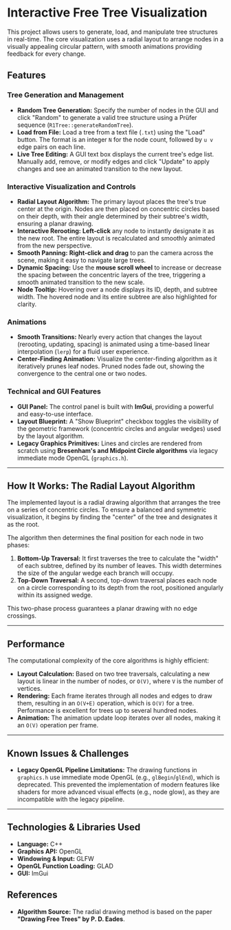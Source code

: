 # Interactive Free Tree Visualization

This project allows users to generate, load, and manipulate tree structures in real-time. The core visualization uses a radial layout to arrange nodes in a visually appealing circular pattern, with smooth animations providing feedback for every change.

## Features

### Tree Generation and Management

- **Random Tree Generation:** Specify the number of nodes in the GUI and click "Random" to generate a valid tree structure using a Prüfer sequence (`R1Tree::generateRandomTree`).
- **Load from File:** Load a tree from a text file (`.txt`) using the "Load" button. The format is an integer `N` for the node count, followed by `u v` edge pairs on each line.
- **Live Tree Editing:** A GUI text box displays the current tree's edge list. Manually add, remove, or modify edges and click "Update" to apply changes and see an animated transition to the new layout.

### Interactive Visualization and Controls

- **Radial Layout Algorithm:** The primary layout places the tree's true center at the origin. Nodes are then placed on concentric circles based on their depth, with their angle determined by their subtree's width, ensuring a planar drawing.
- **Interactive Rerooting:** **Left-click** any node to instantly designate it as the new root. The entire layout is recalculated and smoothly animated from the new perspective.
- **Smooth Panning:** **Right-click and drag** to pan the camera across the scene, making it easy to navigate large trees.
- **Dynamic Spacing:** Use the **mouse scroll wheel** to increase or decrease the spacing between the concentric layers of the tree, triggering a smooth animated transition to the new scale.
- **Node Tooltip:** Hovering over a node displays its ID, depth, and subtree width. The hovered node and its entire subtree are also highlighted for clarity.

### Animations

- **Smooth Transitions:** Nearly every action that changes the layout (rerooting, updating, spacing) is animated using a time-based linear interpolation (`lerp`) for a fluid user experience.
- **Center-Finding Animation:** Visualize the center-finding algorithm as it iteratively prunes leaf nodes. Pruned nodes fade out, showing the convergence to the central one or two nodes.

### Technical and GUI Features

- **GUI Panel:** The control panel is built with **ImGui**, providing a powerful and easy-to-use interface.
- **Layout Blueprint:** A "Show Blueprint" checkbox toggles the visibility of the geometric framework (concentric circles and angular wedges) used by the layout algorithm.
- **Legacy Graphics Primitives:** Lines and circles are rendered from scratch using **Bresenham's and Midpoint Circle algorithms** via legacy immediate mode OpenGL (`graphics.h`).

---

## How It Works: The Radial Layout Algorithm

The implemented layout is a radial drawing algorithm that arranges the tree on a series of concentric circles. To ensure a balanced and symmetric visualization, it begins by finding the "center" of the tree and designates it as the root.

The algorithm then determines the final position for each node in two phases:

1.  **Bottom-Up Traversal:** It first traverses the tree to calculate the "width" of each subtree, defined by its number of leaves. This width determines the size of the angular wedge each branch will occupy.
2.  **Top-Down Traversal:** A second, top-down traversal places each node on a circle corresponding to its depth from the root, positioned angularly within its assigned wedge.

This two-phase process guarantees a planar drawing with no edge crossings.

---

## Performance

The computational complexity of the core algorithms is highly efficient:

- **Layout Calculation:** Based on two tree traversals, calculating a new layout is linear in the number of nodes, or `O(V)`, where `V` is the number of vertices.
- **Rendering:** Each frame iterates through all nodes and edges to draw them, resulting in an `O(V+E)` operation, which is `O(V)` for a tree. Performance is excellent for trees up to several hundred nodes.
- **Animation:** The animation update loop iterates over all nodes, making it an `O(V)` operation per frame.

---

## Known Issues & Challenges

- **Legacy OpenGL Pipeline Limitations:** The drawing functions in `graphics.h` use immediate mode OpenGL (e.g., `glBegin`/`glEnd`), which is deprecated. This prevented the implementation of modern features like shaders for more advanced visual effects (e.g., node glow), as they are incompatible with the legacy pipeline.

---

## Technologies & Libraries Used

- **Language:** C++
- **Graphics API:** OpenGL
- **Windowing & Input:** GLFW
- **OpenGL Function Loading:** GLAD
- **GUI:** ImGui

## References

- **Algorithm Source:** The radial drawing method is based on the paper **"Drawing Free Trees" by P. D. Eades**.
